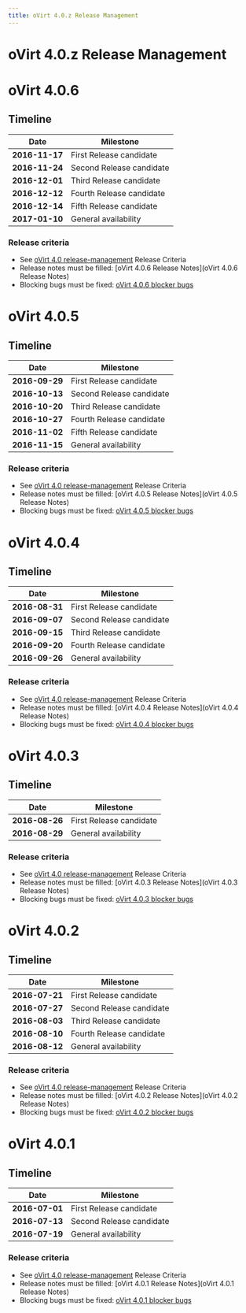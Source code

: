 ```yaml
---
title: oVirt 4.0.z Release Management
---
```


# oVirt 4.0.z Release Management

# oVirt 4.0.6

## Timeline

| Date           | Milestone                |
|----------------|--------------------------|
| **2016-11-17** | First Release candidate  |
| **2016-11-24** | Second Release candidate |
| **2016-12-01** | Third Release candidate  |
| **2016-12-12** | Fourth Release candidate |
| **2016-12-14** | Fifth Release candidate  |
| **2017-01-10** | General availability     |

### Release criteria

*   See [oVirt 4.0 release-management](/develop/release-management/releases/4.0/release-management/) Release Criteria
*   Release notes must be filled: [oVirt 4.0.6 Release Notes](oVirt 4.0.6 Release Notes)
*   Blocking bugs must be fixed: [oVirt 4.0.6 blocker bugs](https://bugzilla.redhat.com/buglist.cgi?classification=oVirt&f1=flagtypes.name&o1=substring&query_format=advanced&target_milestone=ovirt-4.0.6&v1=blocker)

# oVirt 4.0.5

## Timeline

| Date           | Milestone                |
|----------------|--------------------------|
| **2016-09-29** | First Release candidate  |
| **2016-10-13** | Second Release candidate |
| **2016-10-20** | Third Release candidate  |
| **2016-10-27** | Fourth Release candidate |
| **2016-11-02** | Fifth Release candidate  |
| **2016-11-15** | General availability     |

### Release criteria

*   See [oVirt 4.0 release-management](/develop/release-management/releases/4.0/release-management/) Release Criteria
*   Release notes must be filled: [oVirt 4.0.5 Release Notes](oVirt 4.0.5 Release Notes)
*   Blocking bugs must be fixed: [oVirt 4.0.5 blocker bugs](https://bugzilla.redhat.com/buglist.cgi?classification=oVirt&f1=flagtypes.name&o1=substring&query_format=advanced&target_milestone=ovirt-4.0.5&v1=blocker)



# oVirt 4.0.4

## Timeline

| Date           | Milestone                |
|----------------|--------------------------|
| **2016-08-31** | First Release candidate  |
| **2016-09-07** | Second Release candidate |
| **2016-09-15** | Third Release candidate  |
| **2016-09-20** | Fourth Release candidate |
| **2016-09-26** | General availability     |

### Release criteria

*   See [oVirt 4.0 release-management](/develop/release-management/releases/4.0/release-management/) Release Criteria
*   Release notes must be filled: [oVirt 4.0.4 Release Notes](oVirt 4.0.4 Release Notes)
*   Blocking bugs must be fixed: [oVirt 4.0.4 blocker bugs](https://bugzilla.redhat.com/buglist.cgi?classification=oVirt&f1=flagtypes.name&o1=substring&query_format=advanced&target_milestone=ovirt-4.0.4&v1=blocker)



# oVirt 4.0.3

## Timeline

| Date           | Milestone                |
|----------------|--------------------------|
| **2016-08-26** | First Release candidate  |
| **2016-08-29** | General availability     |

### Release criteria

*   See [oVirt 4.0 release-management](/develop/release-management/releases/4.0/release-management/) Release Criteria
*   Release notes must be filled: [oVirt 4.0.3 Release Notes](oVirt 4.0.3 Release Notes)
*   Blocking bugs must be fixed: [oVirt 4.0.3 blocker bugs](https://bugzilla.redhat.com/buglist.cgi?classification=oVirt&f1=flagtypes.name&o1=substring&query_format=advanced&target_milestone=ovirt-4.0.3&v1=blocker)



# oVirt 4.0.2

## Timeline

| Date           | Milestone                |
|----------------|--------------------------|
| **2016-07-21** | First Release candidate  |
| **2016-07-27** | Second Release candidate |
| **2016-08-03** | Third  Release candidate |
| **2016-08-10** | Fourth Release candidate |
| **2016-08-12** | General availability     |

### Release criteria

*   See [oVirt 4.0 release-management](/develop/release-management/releases/4.0/release-management/) Release Criteria
*   Release notes must be filled: [oVirt 4.0.2 Release Notes](oVirt 4.0.2 Release Notes)
*   Blocking bugs must be fixed: [oVirt 4.0.2 blocker bugs](https://bugzilla.redhat.com/buglist.cgi?classification=oVirt&f1=flagtypes.name&o1=substring&query_format=advanced&target_milestone=ovirt-4.0.2&v1=blocker)



# oVirt 4.0.1

## Timeline

| Date           | Milestone                |
|----------------|--------------------------|
| **2016-07-01** | First Release candidate  |
| **2016-07-13** | Second Release candidate |
| **2016-07-19** | General availability     |

### Release criteria

*   See [oVirt 4.0 release-management](/develop/release-management/releases/4.0/release-management/) Release Criteria
*   Release notes must be filled: [oVirt 4.0.1 Release Notes](oVirt 4.0.1 Release Notes)
*   Blocking bugs must be fixed: [oVirt 4.0.1 blocker bugs](https://bugzilla.redhat.com/buglist.cgi?classification=oVirt&f1=flagtypes.name&o1=substring&query_format=advanced&target_milestone=ovirt-4.0.1&v1=blocker)

